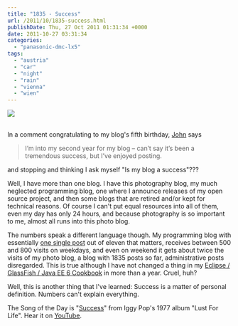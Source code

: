 ```yaml
---
title: "1835 - Success"
url: /2011/10/1835-success.html
publishDate: Thu, 27 Oct 2011 01:31:34 +0000
date: 2011-10-27 03:31:34
categories: 
  - "panasonic-dmc-lx5"
tags: 
  - "austria"
  - "car"
  - "night"
  - "rain"
  - "vienna"
  - "wien"
---
```

<div class="container">
<div class="center"><a target="_blank" href="https://d25zfm9zpd7gm5.cloudfront.net/1200x1200/2011/20111026_235716_ps.jpg"><img src="https://d25zfm9zpd7gm5.cloudfront.net/0600x0600/2011/20111026_235716_ps.jpg" /></a></div>
</div>
<br />

In a comment congratulating to my blog's fifth birthday, <a href="http://jstrongphotos.com/VSBlog/" target="_blank">John</a> says
<blockquote>I’m into my second year for my blog – can’t say it’s been a tremendous success, but I’ve enjoyed posting.</blockquote>
and stopping and thinking I ask myself "Is my blog a success"???

Well, I have more than one blog. I have this photography blog, my much neglected programming blog, one where I announce releases of my open source project, and then some blogs that are retired and/or kept for technical reasons. Of course I can't put equal resources into all of them, even my day has only 24 hours, and because photography is so important to me, almost all runs into this photo blog.

The numbers speak a different language though. My programming blog with essentially <a target="_blank" href="http://programming.manessinger.com/tutorials/an-eclipse-glassfish-java-ee-6-tutorial/">one single post</a> out of eleven that matters, receives between 500 and 800 visits on weekdays, and even on weekend it gets about twice the visits of my photo blog, a blog with 1835 posts so far, administrative posts disregarded. This is true although I have not changed a thing in my <a href="http://programming.manessinger.com/tutorials/an-eclipse-glassfish-java-ee-6-tutorial/" target="_blank">Eclipse / GlassFish / Java EE 6 Cookbook</a> in more than a year. Cruel, huh?

 Well, this is another thing that I've learned: Success is a matter of personal definition. Numbers can't explain everything.

The Song of the Day is "<a href="http://www.lyricsmode.com/lyrics/i/iggy_pop/success.html" target="_blank">Success</a>" from Iggy Pop's 1977 album "Lust For Life". Hear it on <a href="http://www.youtube.com/watch?v=NGbw-cz35qo" target="_blank">YouTube</a>.
